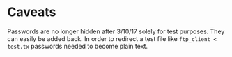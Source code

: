# Caveats

Passwords are no longer hidden after 3/10/17 solely for test purposes. They can easily be added back. In order to redirect a test file like `ftp_client < test.tx` passwords needed to become plain text.
